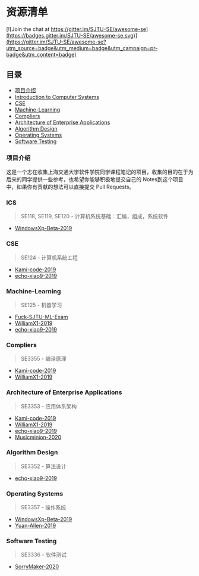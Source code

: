 # 资源清单

[![Join the chat at https://gitter.im/SJTU-SE/awesome-se](https://badges.gitter.im/SJTU-SE/awesome-se.svg)](https://gitter.im/SJTU-SE/awesome-se?utm_source=badge&utm_medium=badge&utm_campaign=pr-badge&utm_content=badge)

## 目录

* [项目介绍](#项目介绍)
* [Introduction to Computer Systems](#ics)
* [CSE](#cse)
* [Machine-Learning](#machine-learning)
* [Compliers](#compliers)
* [Architecture of Enterprise Applications](#architecture-of-enterprise-applications)
* [Algorithm Design](#algorithm-design)
* [Operating Systems](#operating-systems)
* [Software Testing](#software-testing)

### 项目介绍

这是一个志在收集上海交通大学软件学院同学课程笔记的项目，收集的目的在于为后来的同学提供一些参考，也希望你能够积极地提交自己的 Notes到这个项目中，如果你有贡献的想法可以直接提交 Pull Requests。

### ICS

> SE118, SE119, SE120 - 计算机系统基础：汇编，组成，系统软件

* [WindowsXp-Beta-2019](https://github.com/WindowsXp-Beta/WindowsXp-NOTEs/tree/master/ICS)

### CSE

> SE124 - 计算机系统工程

* [Kami-code-2019](https://github.com/Kami-code/SE124-CSE-2021-Notes)
* [echo-xiao9-2019](https://github.com/echo-xiao9/MyNote/blob/master/README.md)

### Machine-Learning

> SE125 - 机器学习

* [Fuck-SJTU-ML-Exam](https://github.com/shenhliu/Fuck-SJTU-ML-Exam)
* [WilliamX1-2019](https://github.com/WilliamX1/machine-learning)
* [echo-xiao9-2019](https://github.com/echo-xiao9/MyNote/blob/master/README.md)

### Compliers

> SE3355 - 编译原理

* [Kami-code-2019](https://github.com/Kami-code/SE3355-Compliers-2021-Notes)
* [WilliamX1-2019](https://github.com/WilliamX1/tiger-compiler)

### Architecture of Enterprise Applications

> SE3353 - 应用体系架构

* [Kami-code-2019](https://github.com/Kami-code/SE3353-2021-Notes)
* [WilliamX1-2019](https://github.com/WilliamX1/bookstore)
* [echo-xiao9-2019](https://github.com/echo-xiao9/MyNote/blob/master/README.md)
* [Musicminion-2020](https://github.com/Musicminion/2022-2023-1-Application-System-Architecture)

### Algorithm Design

> SE3352 - 算法设计

* [echo-xiao9-2019](https://pitch-circle-003.notion.site/Algorithm-ba2f26f6d5ae440eb0ba46689f05d2cf)

### Operating Systems

> SE3357 - 操作系统

* [WindowsXp-Beta-2019](https://github.com/WindowsXp-Beta/OS-Notes)
* [Yuan-Allen-2019](https://github.com/Yuan-Allen/OS-mind-map)

### Software Testing

> SE3336 - 软件测试

* [SorryMaker-2020](https://github.com/SorryMaker2022/SE-Notes/tree/main/Software-Testing)
